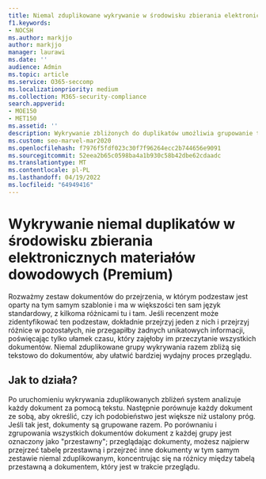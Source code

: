 ```yaml
---
title: Niemal zduplikowane wykrywanie w środowisku zbierania elektronicznych materiałów dowodowych
f1.keywords:
- NOCSH
ms.author: markjjo
author: markjjo
manager: laurawi
ms.date: ''
audience: Admin
ms.topic: article
ms.service: O365-seccomp
ms.localizationpriority: medium
ms.collection: M365-security-compliance
search.appverid:
- MOE150
- MET150
ms.assetid: ''
description: Wykrywanie zbliżonych do duplikatów umożliwia grupowanie tekstowo podobnych dokumentów podczas analizowania danych przypadków w usłudze eDiscovery (Premium).
ms.custom: seo-marvel-mar2020
ms.openlocfilehash: f7976f5fdf023c30f7f96264ecc2b744656e9091
ms.sourcegitcommit: 52eea2b65c0598ba4a1b930c58b42dbe62cdaadc
ms.translationtype: MT
ms.contentlocale: pl-PL
ms.lasthandoff: 04/19/2022
ms.locfileid: "64949416"
---
```

# <a name="near-duplicate-detection-in-ediscovery-premium"></a>Wykrywanie niemal duplikatów w środowisku zbierania elektronicznych materiałów dowodowych (Premium)

Rozważmy zestaw dokumentów do przejrzenia, w którym podzestaw jest oparty na tym samym szablonie i ma w większości ten sam język standardowy, z kilkoma różnicami tu i tam. Jeśli recenzent może zidentyfikować ten podzestaw, dokładnie przejrzyj jeden z nich i przejrzyj różnice w pozostałych, nie przegapiłby żadnych unikatowych informacji, poświęcając tylko ułamek czasu, który zajęłoby im przeczytanie wszystkich dokumentów. Niemal zduplikowane grupy wykrywania razem zbliżą się tekstowo do dokumentów, aby ułatwić bardziej wydajny proces przeglądu.

## <a name="how-does-it-work"></a>Jak to działa?

Po uruchomieniu wykrywania zduplikowanych zbliżeń system analizuje każdy dokument za pomocą tekstu. Następnie porównuje każdy dokument ze sobą, aby określić, czy ich podobieństwo jest większe niż ustalony próg. Jeśli tak jest, dokumenty są grupowane razem. Po porównaniu i zgrupowania wszystkich dokumentów dokument z każdej grupy jest oznaczony jako "przestawny"; przeglądając dokumenty, możesz najpierw przejrzeć tabelę przestawną i przejrzeć inne dokumenty w tym samym zestawie niemal zduplikowanym, koncentrując się na różnicy między tabelą przestawną a dokumentem, który jest w trakcie przeglądu.
